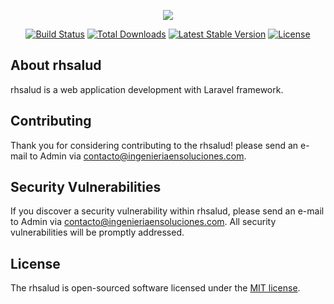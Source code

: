 <p align="center"><img src="https://laravel.com/assets/img/components/logo-laravel.svg"></p>

<p align="center">
<a href="https://travis-ci.org/laravel/framework"><img src="https://travis-ci.org/laravel/framework.svg" alt="Build Status"></a>
<a href="https://packagist.org/packages/laravel/framework"><img src="https://poser.pugx.org/laravel/framework/d/total.svg" alt="Total Downloads"></a>
<a href="https://packagist.org/packages/laravel/framework"><img src="https://poser.pugx.org/laravel/framework/v/stable.svg" alt="Latest Stable Version"></a>
<a href="https://packagist.org/packages/laravel/framework"><img src="https://poser.pugx.org/laravel/framework/license.svg" alt="License"></a>
</p>

## About rhsalud

rhsalud is a web application development with Laravel framework.

## Contributing

Thank you for considering contributing to the rhsalud! please send an e-mail to Admin via [contacto@ingenieriaensoluciones.com](mailto:contacto@ingenieriaensoluciones.com).

## Security Vulnerabilities

If you discover a security vulnerability within rhsalud, please send an e-mail to Admin via [contacto@ingenieriaensoluciones.com](mailto:contacto@ingenieriaensoluciones.com). All security vulnerabilities will be promptly addressed.

## License

The rhsalud is open-sourced software licensed under the [MIT license](https://opensource.org/licenses/MIT).
